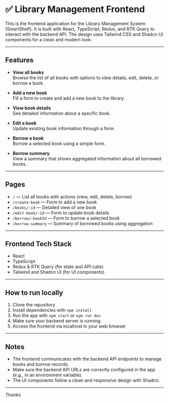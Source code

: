 # ✅ Library Management Frontend

This is the frontend application for the Library Management System (SmartShelf). It is built with React, TypeScript, Redux, and RTK Query to interact with the backend API. The design uses Tailwind CSS and Shadcn UI components for a clean and modern look.

---

## Features

- **View all books**  
  Browse the list of all books with options to view details, edit, delete, or borrow a book.

- **Add a new book**  
  Fill a form to create and add a new book to the library.

- **View book details**  
  See detailed information about a specific book.

- **Edit a book**  
  Update existing book information through a form.

- **Borrow a book**  
  Borrow a selected book using a simple form.

- **Borrow summary**  
  View a summary that shows aggregated information about all borrowed books.

---

## Pages

- `/` — List all books with actions (view, edit, delete, borrow)  
- `/create-book` — Form to add a new book  
- `/books/:id` — Detailed view of one book  
- `/edit-book/:id` — Form to update book details  
- `/borrow/:bookId` — Form to borrow a selected book  
- `/borrow-summary` — Summary of borrowed books using aggregation  

---

## Frontend Tech Stack

- React  
- TypeScript  
- Redux & RTK Query (for state and API calls)  
- Tailwind and Shadcn UI (for UI components)  

---

## How to run locally

1. Clone the repository  
2. Install dependencies with `npm install`
3. Run the app with `npm start` or `npm run dev` 
4. Make sure your backend server is running.
5. Access the frontend via localhost in your web browser
---

## Notes

- The frontend communicates with the backend API endpoints to manage books and borrow records.  
- Make sure the backend API URLs are correctly configured in the app (e.g., in an environment variable).  
- The UI components follow a clean and responsive design with Shadcn.  

---

*Thanks*